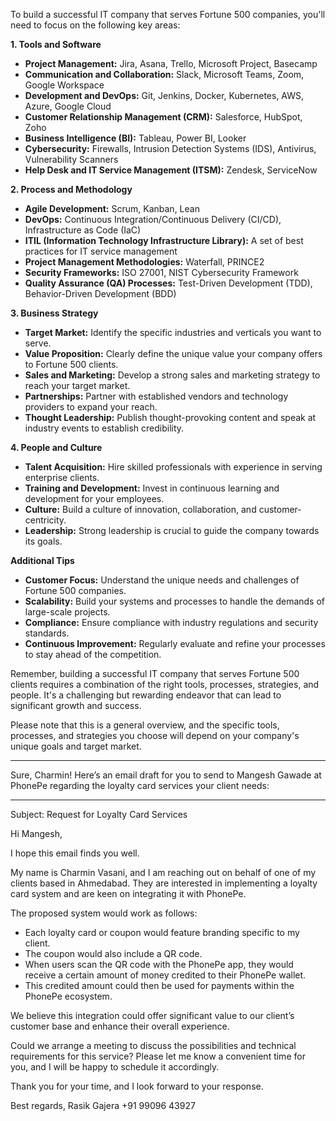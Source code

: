 To build a successful IT company that serves Fortune 500 companies, you'll need to focus on the following key areas:

**1. Tools and Software**

- **Project Management:** Jira, Asana, Trello, Microsoft Project, Basecamp
- **Communication and Collaboration:** Slack, Microsoft Teams, Zoom, Google Workspace
- **Development and DevOps:** Git, Jenkins, Docker, Kubernetes, AWS, Azure, Google Cloud
- **Customer Relationship Management (CRM):** Salesforce, HubSpot, Zoho
- **Business Intelligence (BI):** Tableau, Power BI, Looker
- **Cybersecurity:** Firewalls, Intrusion Detection Systems (IDS), Antivirus, Vulnerability Scanners
- **Help Desk and IT Service Management (ITSM):** Zendesk, ServiceNow

**2. Process and Methodology**

- **Agile Development:** Scrum, Kanban, Lean
- **DevOps:** Continuous Integration/Continuous Delivery (CI/CD), Infrastructure as Code (IaC)
- **ITIL (Information Technology Infrastructure Library):** A set of best practices for IT service management
- **Project Management Methodologies:** Waterfall, PRINCE2
- **Security Frameworks:** ISO 27001, NIST Cybersecurity Framework
- **Quality Assurance (QA) Processes:** Test-Driven Development (TDD), Behavior-Driven Development (BDD)

**3. Business Strategy**

- **Target Market:** Identify the specific industries and verticals you want to serve.
- **Value Proposition:** Clearly define the unique value your company offers to Fortune 500 clients.
- **Sales and Marketing:** Develop a strong sales and marketing strategy to reach your target market.
- **Partnerships:** Partner with established vendors and technology providers to expand your reach.
- **Thought Leadership:** Publish thought-provoking content and speak at industry events to establish credibility.

**4. People and Culture**

- **Talent Acquisition:** Hire skilled professionals with experience in serving enterprise clients.
- **Training and Development:** Invest in continuous learning and development for your employees.
- **Culture:** Build a culture of innovation, collaboration, and customer-centricity.
- **Leadership:** Strong leadership is crucial to guide the company towards its goals.

**Additional Tips**

- **Customer Focus:** Understand the unique needs and challenges of Fortune 500 companies.
- **Scalability:** Build your systems and processes to handle the demands of large-scale projects.
- **Compliance:** Ensure compliance with industry regulations and security standards.
- **Continuous Improvement:** Regularly evaluate and refine your processes to stay ahead of the competition.

Remember, building a successful IT company that serves Fortune 500 clients requires a combination of the right tools, processes, strategies, and people. It's a challenging but rewarding endeavor that can lead to significant growth and success.

Please note that this is a general overview, and the specific tools, processes, and strategies you choose will depend on your company's unique goals and target market.


---


Sure, Charmin! Here’s an email draft for you to send to Mangesh Gawade at PhonePe regarding the loyalty card services your client needs:

---

Subject: Request for Loyalty Card Services

Hi Mangesh,

I hope this email finds you well.

My name is Charmin Vasani, and I am reaching out on behalf of one of my clients based in Ahmedabad. They are interested in implementing a loyalty card system and are keen on integrating it with PhonePe. 

The proposed system would work as follows:
- Each loyalty card or coupon would feature branding specific to my client.
- The coupon would also include a QR code.
- When users scan the QR code with the PhonePe app, they would receive a certain amount of money credited to their PhonePe wallet.
- This credited amount could then be used for payments within the PhonePe ecosystem.

We believe this integration could offer significant value to our client’s customer base and enhance their overall experience.

Could we arrange a meeting to discuss the possibilities and technical requirements for this service? Please let me know a convenient time for you, and I will be happy to schedule it accordingly.

Thank you for your time, and I look forward to your response.

Best regards,
Rasik Gajera
+91 99096 43927